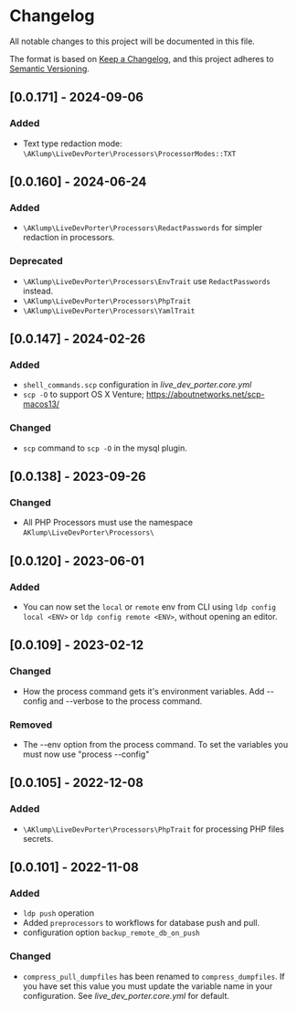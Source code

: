 <!--
id: changelog
tags: ''
-->

# Changelog

All notable changes to this project will be documented in this file.

The format is based on [Keep a Changelog](https://keepachangelog.com/en/1.0.0/), and this project adheres to [Semantic Versioning](https://semver.org/spec/v2.0.0.html).

## [0.0.171] - 2024-09-06

### Added

- Text type redaction mode: `\AKlump\LiveDevPorter\Processors\ProcessorModes::TXT`

## [0.0.160] - 2024-06-24

### Added

- `\AKlump\LiveDevPorter\Processors\RedactPasswords` for simpler redaction in processors.

### Deprecated

- `\AKlump\LiveDevPorter\Processors\EnvTrait` use `RedactPasswords` instead.
- `\AKlump\LiveDevPorter\Processors\PhpTrait`
- `\AKlump\LiveDevPorter\Processors\YamlTrait`

## [0.0.147] - 2024-02-26

### Added

- `shell_commands.scp` configuration in _live_dev_porter.core.yml_
- `scp -O` to support OS X Venture; https://aboutnetworks.net/scp-macos13/

### Changed

- `scp` command to `scp -O` in the mysql plugin.

## [0.0.138] - 2023-09-26

### Changed

- All PHP Processors must use the namespace `AKlump\LiveDevPorter\Processors\`

## [0.0.120] - 2023-06-01

### Added

- You can now set the `local` or `remote` env from CLI using `ldp config local <ENV>` or `ldp config remote <ENV>`, without opening an editor.

## [0.0.109] - 2023-02-12

### Changed

- How the process command gets it's environment variables. Add --config and --verbose to the process command.

### Removed

- The --env option from the process command. To set the variables you must now use "process --config"

## [0.0.105] - 2022-12-08

### Added

- `\AKlump\LiveDevPorter\Processors\PhpTrait` for processing PHP files secrets.

## [0.0.101] - 2022-11-08

### Added

- `ldp push` operation
- Added `preprocessors` to workflows for database push and pull.
- configuration option `backup_remote_db_on_push`

### Changed

- `compress_pull_dumpfiles` has been renamed to `compress_dumpfiles`. If you have set this value you must update the variable name in your configuration. See _live_dev_porter.core.yml_ for default.
